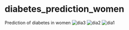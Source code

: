 # diabetes_prediction_women
Prediction of diabetes in women 
![dia3](https://github.com/Shreeya-29/diabetes_prediction_women/assets/106358602/ee22c042-e187-4138-bd62-6d24e6b802e6)
![dia2](https://github.com/Shreeya-29/diabetes_prediction_women/assets/106358602/c988d46a-0591-423d-beda-51a2c52e74ff)
![dia1](https://github.com/Shreeya-29/diabetes_prediction_women/assets/106358602/da8e9e72-0d73-4b98-b7e9-7376d81119cb)

